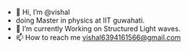- 👋 Hi, I’m @vishal 
- doing Master in physics at IIT guwahati.
- 🌱 I’m currently Working on Structured Light waves.
- 📫 How to reach me vishal6394161566@gmail.com


<!---
vishIITg/vishIITg is a ✨ special ✨ repository because its `README.md` (this file) appears on your GitHub profile.
You can click the Preview link to take a look at your changes.
--->
